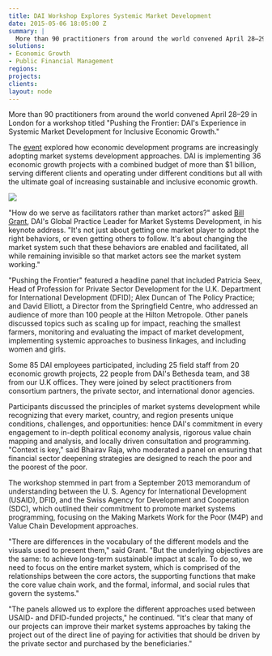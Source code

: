 ```yaml
---
title: DAI Workshop Explores Systemic Market Development
date: 2015-05-06 18:05:00 Z
summary: |
  More than 90 practitioners from around the world convened April 28–29 in London for a workshop titled "Pushing the Frontier: DAI's Experience in Systemic Market Development for Inclusive Economic Growth."
solutions:
- Economic Growth
- Public Financial Management
regions:
projects:
clients:
layout: node
---
```

More than 90 practitioners from around the world convened April 28–29 in London for a workshop titled "Pushing the Frontier: DAI's Experience in Systemic Market Development for Inclusive Economic Growth."

The [event][1] explored how economic development programs are increasingly adopting market systems development approaches. DAI is implementing 36 economic growth projects with a combined budget of more than $1 billion, serving different clients and operating under different conditions but all with the ultimate goal of increasing sustainable and inclusive economic growth.

![][2]

"How do we serve as facilitators rather than market actors?" asked [Bill Grant][3], DAI's Global Practice Leader for Market Systems Development, in his keynote address. "It's not just about getting one market player to adopt the right behaviors, or even getting others to follow. It's about changing the market system such that these behaviors are enabled and facilitated, all while remaining invisible so that market actors see the market system working."

"Pushing the Frontier" featured a headline panel that included Patricia Seex, Head of Profession for Private Sector Development for the U.K. Department for International Development (DFID); Alex Duncan of The Policy Practice; and David Elliott, a Director from the Springfield Centre, who addressed an audience of more than 100 people at the Hilton Metropole. Other panels discussed topics such as scaling up for impact, reaching the smallest farmers, monitoring and evaluating the impact of market development, implementing systemic approaches to business linkages, and including women and girls.

Some 85 DAI employees participated, including 25 field staff from 20 economic growth projects, 22 people from DAI's Bethesda team, and 38 from our U.K offices. They were joined by select practitioners from consortium partners, the private sector, and international donor agencies.

Participants discussed the principles of market systems development while recognizing that every market, country, and region presents unique conditions, challenges, and opportunities: hence DAI's commitment in every engagement to in-depth political economy analysis, rigorous value chain mapping and analysis, and locally driven consultation and programming. "Context is key," said Bhairav Raja, who moderated a panel on ensuring that financial sector deepening strategies are designed to reach the poor and the poorest of the poor.

The workshop stemmed in part from a September 2013 memorandum of understanding between the U. S. Agency for International Development (USAID), DFID, and the Swiss Agency for Development and Cooperation (SDC), which outlined their commitment to promote market systems programming, focusing on the Making Markets Work for the Poor (M4P) and Value Chain Development approaches.

"There are differences in the vocabulary of the different models and the visuals used to present them," said Grant. "But the underlying objectives are the same: to achieve long-term sustainable impact at scale. To do so, we need to focus on the entire market system, which is comprised of the relationships between the core actors, the supporting functions that make the core value chain work, and the formal, informal, and social rules that govern the systems."

"The panels allowed us to explore the different approaches used between USAID- and DFID-funded projects," he continued. "It's clear that many of our projects can improve their market systems approaches by taking the project out of the direct line of paying for activities that should be driven by the private sector and purchased by the beneficiaries."

[1]: /news/dai-convenes-global-experts-explore-systemic-market-development
[2]: /assets/images/news/EG-news.jpg
[3]: /who-we-are/our-team/bill-grant

